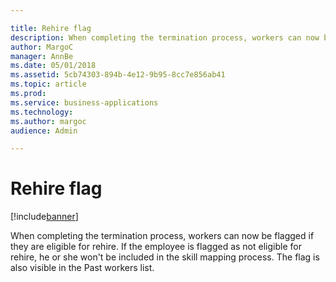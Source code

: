 ```yaml
---

title: Rehire flag
description: When completing the termination process, workers can now be flagged if they are eligible for rehire.
author: MargoC
manager: AnnBe
ms.date: 05/01/2018
ms.assetid: 5cb74303-894b-4e12-9b95-8cc7e856ab41
ms.topic: article
ms.prod: 
ms.service: business-applications
ms.technology: 
ms.author: margoc
audience: Admin

---
```

#  Rehire flag




[!include[banner](../../../includes/banner.md)]

When completing the termination process, workers can now be flagged if they are
eligible for rehire. If the employee is flagged as not eligible for rehire, he
or she won't be included in the skill mapping process. The flag is also visible
in the Past workers list.
